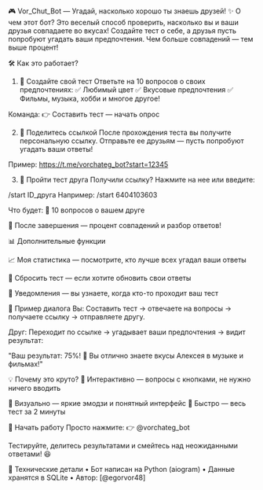 🎮 Vor_Chut_Bot — Угадай, насколько хорошо ты знаешь друзей!
✨ О чем этот бот?
Это веселый способ проверить, насколько вы и ваши друзья совпадаете во вкусах! Создайте тест о себе, а друзья пусть попробуют угадать ваши предпочтения. Чем больше совпадений — тем выше процент!

🛠 Как это работает?
1. 📝 Создайте свой тест
Ответьте на 10 вопросов о своих предпочтениях:
✅ Любимый цвет
✅ Вкусовые предпочтения
✅ Фильмы, музыка, хобби и многое другое!

Команда:
👉 Составить тест — начать опрос

2. 🔗 Поделитесь ссылкой
После прохождения теста вы получите персональную ссылку. Отправьте ее друзьям — пусть попробуют угадать ваши ответы!

  Пример:
  https://t.me/vorchateg_bot?start=12345

3. 🧠 Пройти тест друга
Получили ссылку? Нажмите на нее или введите:

/start ID_друга
Например: /start 6404103603

Что будет:
🔹 10 вопросов о вашем друге

🔹 После завершения — процент совпадений и разбор ответов!

📊 Дополнительные функции

📈 Моя статистика — посмотрите, кто лучше всех угадал ваши ответы

🔄 Сбросить тест — если хотите обновить свои ответы

🔔 Уведомления — вы узнаете, когда кто-то проходит ваш тест



🎯 Пример диалога
Вы:
Составить тест → отвечаете на вопросы → получаете ссылку → отправляете другу.

Друг:
Переходит по ссылке → угадывает ваши предпочтения → видит результат:

"Ваш результат: 75%! 🎉
Вы отлично знаете вкусы Алексея в музыке и фильмах!"

💡 Почему это круто?
🤹 Интерактивно — вопросы с кнопками, не нужно ничего вводить

🎨 Визуально — яркие эмодзи и понятный интерфейс
📱 Быстро — весь тест за 2 минуты


🚀 Начать работу
Просто нажмите:
👉 @vorchateg_bot


Тестируйте, делитесь результатами и смейтесь над неожиданными ответами! 😆

🔧 Технические детали
• Бот написан на Python (aiogram)
• Данные хранятся в SQLite
• Автор: [@egorvor48]
